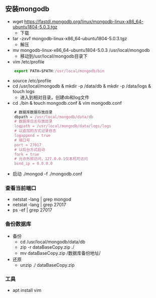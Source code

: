 ## 安装mongodb
+ wget https://fastdl.mongodb.org/linux/mongodb-linux-x86_64-ubuntu1804-5.0.3.tgz 
    - 下载
+ tar -zxvf mongodb-linux-x86_64-ubuntu1804-5.0.3.tgz 
    - 解压
+ mv mongodb-linux-x86_64-ubuntu1804-5.0.3 /usr/local/mongodb
    - 移动到/usr/local/mongodb目录下
+ vim /etc/profile
``` js
    export PATH=$PATH:/usr/local/mongodb/bin
```
+ source /etc/profile
+ cd /usr/local/mongodb & mkdir -p /data/db & mkdir -p /data/logs & touch logs
    - 进入到相对目录，创建db和log文件
+ cd ./bin & touch mongodb.conf & vim mongodb.conf
``` js
    # 数据库数据存放目录
    dbpath = /usr/local/mongodb/data/db
    # 数据库日志存放目录
    logpath = /usr/local/mongodb/data/logs/logs
    # 以追加的方式记录日志
    logappend = true
    # 端口号
    port = 27017
    # 以后台方式启动
    fork = true
    # 允许外部访问，127.0.0.1仅本机可访问
    bind_ip = 0.0.0.0
```
+ 启动 ./mongod -f ./mongodb.conf 

### 查看当前端口
+ netstat -lang | grep mongod
+ netstat -lang | grep 27017
+ ps -ef | grep 27017

### 备份数据库
+ 备份
    + cd /usr/local/mongodb/data/db
    + zip -r dataBaseCopy.zip ./
    + mv dataBaseCopy.zip /数据库备份地址/
+ 还原
    + unzip ./ dataBaseCopy.zip

### 工具
+ apt install vim